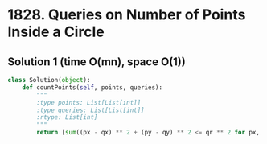 # 1828. Queries on Number of Points Inside a Circle

## Solution 1 (time O(mn), space O(1))

```python
class Solution(object):
    def countPoints(self, points, queries):
        """
        :type points: List[List[int]]
        :type queries: List[List[int]]
        :rtype: List[int]
        """
        return [sum((px - qx) ** 2 + (py - qy) ** 2 <= qr ** 2 for px, py in points) for qx, qy, qr in queries]
```

